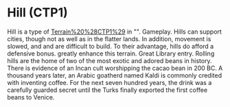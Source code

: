 # Hill (CTP1)

Hill is a type of [Terrain%20%28CTP1%29](terrain) in "".
Gameplay.
Hills can support cities, though not as well as in the flatter lands. In addition, movement is slowed, and and are difficult to build. To their advantage, hills do afford a defensive bonus. greatly enhance this terrain.
Great Library entry.
Rolling hills are the home of two of the most exotic and adored beans in history. There is evidence of an Incan cult worshipping the cacao bean in 200 BC. A thousand years later, an Arabic goatherd named Kaldi is commonly credited with inventing coffee. For the next seven hundred years, the drink was a carefully guarded secret until the Turks finally exported the first coffee beans to Venice.